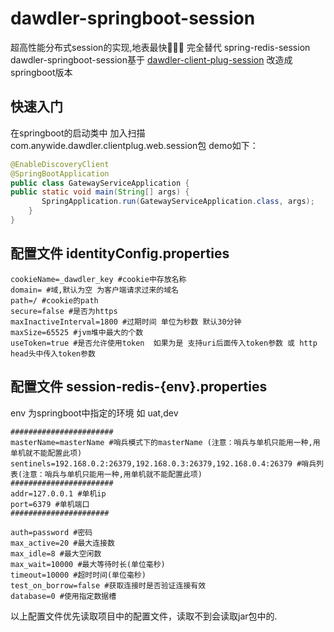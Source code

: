 # dawdler-springboot-session

超高性能分布式session的实现,地表最快🚀🚀🚀 完全替代 spring-redis-session
dawdler-springboot-session基于 [dawdler-client-plug-session](https://github.com/srchen1987/dawdler-series/tree/master/dawdler/dawdler-client-plug-session) 改造成 springboot版本

## 快速入门

在springboot的启动类中 加入扫描com.anywide.dawdler.clientplug.web.session包 demo如下：

  ```java
  @EnableDiscoveryClient
  @SpringBootApplication
  public class GatewayServiceApplication {
  public static void main(String[] args) {
         SpringApplication.run(GatewayServiceApplication.class, args);
      }
  }
  ```

## 配置文件 identityConfig.properties

```properties
cookieName=_dawdler_key #cookie中存放名称
domain= #域,默认为空 为客户端请求过来的域名
path=/ #cookie的path
secure=false #是否为https
maxInactiveInterval=1800 #过期时间 单位为秒数 默认30分钟
maxSize=65525 #jvm堆中最大的个数
useToken=true #是否允许使用token  如果为是 支持uri后面传入token参数 或 http head头中传入token参数
```

## 配置文件 session-redis-{env}.properties

env 为springboot中指定的环境 如 uat,dev

```properties
#######################
masterName=masterName #哨兵模式下的masterName (注意：哨兵与单机只能用一种,用单机就不能配置此项)
sentinels=192.168.0.2:26379,192.168.0.3:26379,192.168.0.4:26379 #哨兵列表(注意：哨兵与单机只能用一种,用单机就不能配置此项)
#######################
addr=127.0.0.1 #单机ip
port=6379 #单机端口
######################

auth=password #密码
max_active=20 #最大连接数
max_idle=8 #最大空闲数
max_wait=10000 #最大等待时长(单位毫秒)
timeout=10000 #超时时间(单位毫秒)
test_on_borrow=false #获取连接时是否验证连接有效
database=0 #使用指定数据槽
```

以上配置文件优先读取项目中的配置文件，读取不到会读取jar包中的.
